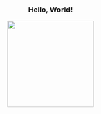 <b><h3 align="center">Hello, World!</h3></b>
<p align="center"><img src= "https://media.giphy.com/media/3o6fIQYQ7EJWVhZ6AE/source.gif" width="200"></p>
